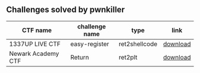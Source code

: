 ## Challenges solved by pwnkiller

|CTF name|challenge name|type|link|
|-|-|-|-|
|1337UP LIVE CTF|easy-register|ret2shellcode|[download](https://github.com/jopraveen/pwnkiller/raw/main/challenges/1337UP%20LIVE%20CTF/easy_register)|
|Newark Academy CTF|Return|ret2plt|[download](https://github.com/jopraveen/pwnkiller/raw/main/challenges/Newark%20Academy%20CTF/Return)|
